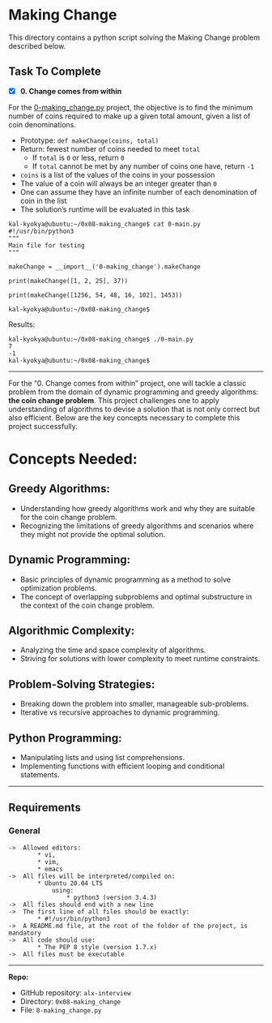 # Making Change

This directory contains a python script solving the Making Change problem described below.

## Task To Complete
+ [x] **0. Change comes from within**

For the [0-making_change.py](https://github.com/kal-kyokya/alx-interview/tree/main/0x08-making_change) project, the objective is to find the minimum number of coins required to make up a given total amount, given a list of coin denominations.

* Prototype: ```def makeChange(coins, total)```
* Return: fewest number of coins needed to meet ```total```
	* If ```total``` is ```0``` or less, return ```0```
	* If ```total``` cannot be met by any number of coins one have, return ```-1```
* ```coins``` is a list of the values of the coins in your possession
* The value of a coin will always be an integer greater than ```0```
* One can assume they have an infinite number of each denomination of coin in the list
* The solution’s runtime will be evaluated in this task

```
kal-kyokya@ubuntu:~/0x08-making_change$ cat 0-main.py
#!/usr/bin/python3
"""
Main file for testing
"""

makeChange = __import__('0-making_change').makeChange

print(makeChange([1, 2, 25], 37))

print(makeChange([1256, 54, 48, 16, 102], 1453))

kal-kyokya@ubuntu:~/0x08-making_change$
```
Results:
```
kal-kyokya@ubuntu:~/0x08-making_change$ ./0-main.py
7
-1
kal-kyokya@ubuntu:~/0x08-making_change$
```

---

For the “0. Change comes from within” project, one will tackle a classic problem from the domain of dynamic programming and greedy algorithms: **the coin change problem**. This project challenges one to apply understanding of algorithms to devise a solution that is not only correct but also efficient. Below are the key concepts necessary to complete this project successfully.

# Concepts Needed:
## Greedy Algorithms:
* Understanding how greedy algorithms work and why they are suitable for the coin change problem.
* Recognizing the limitations of greedy algorithms and scenarios where they might not provide the optimal solution.

## Dynamic Programming:
* Basic principles of dynamic programming as a method to solve optimization problems.
* The concept of overlapping subproblems and optimal substructure in the context of the coin change problem.

## Algorithmic Complexity:
* Analyzing the time and space complexity of algorithms.
* Striving for solutions with lower complexity to meet runtime constraints.

## Problem-Solving Strategies:
* Breaking down the problem into smaller, manageable sub-problems.
* Iterative vs recursive approaches to dynamic programming.

## Python Programming:
* Manipulating lists and using list comprehensions.
* Implementing functions with efficient looping and conditional statements.

---

## Requirements
### General

	->	Allowed editors:
			* vi,
			* vim,
			* emacs
	->	All files will be interpreted/compiled on:
			* Ubuntu 20.04 LTS
				using:
					* python3 (version 3.4.3)
	->	All files should end with a new line
	->	The first line of all files should be exactly:
			* #!/usr/bin/python3
	->	A README.md file, at the root of the folder of the project, is mandatory
	->	All code should use:
			* The PEP 8 style (version 1.7.x)
	->	All files must be executable

---

**Repo:**

-   GitHub repository: `alx-interview`
-   Directory: `0x08-making_change`
-   File: `0-making_change.py`
